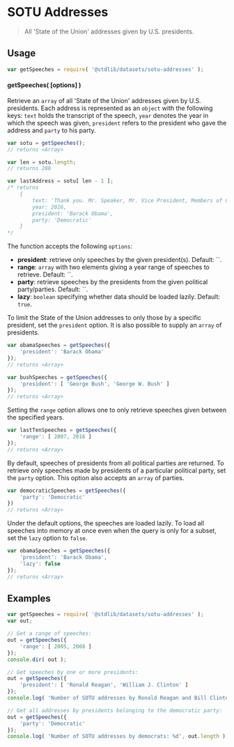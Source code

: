 # SOTU Addresses

> All 'State of the Union' addresses given by U.S. presidents.


<!-- <intro> -->

<!-- </intro> -->


<!-- <usage> -->

## Usage

``` javascript
var getSpeeches = require( '@stdlib/datasets/sotu-addresses' );
```

#### getSpeeches( \[options\] )

Retrieve an `array` of all 'State of the Union' addresses given by U.S. presidents. Each address is represented as an `object` with the following keys: `text` holds the transcript of the speech, `year` denotes the year in which the speech was given, `president` refers to the president who gave the address and `party` to his party.

``` javascript
var sotu = getSpeeches();
// returns <Array>

var len = sotu.length;
// returns 288

var lastAddress = sotu[ len - 1 ];
/* returns
    {
        text: 'Thank you. Mr. Speaker, Mr. Vice President, Members of Congress, my fellow Americans: Tonight marks the eighth year that I\'ve come here to report on the State of the Union. (...)',
        year: 2016,
        president: 'Barack Obama',
        party: 'Democratic'
    }
*/
```

The function accepts the following `options`:

* __president__: retrieve only speeches by the given president(s). Default: ``.
* __range__: `array` with two elements giving a year range of speeches to retrieve. Default: ``.
* __party__: retrieve speeches by the presidents from the given political party/parties. Default: ``.
* __lazy__: `boolean` specifying whether data should be loaded lazily. Default: `true`.

To limit the State of the Union addresses to only those by a specific president, set the `president` option. It is also possible to supply an `array` of presidents.

``` javascript
var obamaSpeeches = getSpeeches({
	'president': 'Barack Obama'
});
// returns <Array>

var bushSpeeches = getSpeeches({
	'president': [ 'George Bush', 'George W. Bush' ]
});
// returns <Array>
```

Setting the `range` option allows one to only retrieve speeches given between the specified years.

``` javascript
var lastTenSpeeches = getSpeeches({
	'range': [ 2007, 2016 ]
});
// returns <Array>
```

By default, speeches of presidents from all political parties are returned. To retrieve only speeches made by presidents of a particular political party, set the `party` option. This option also accepts an `array` of parties.

``` javascript
var democraticSpeeches = getSpeeches({
	'party': 'Democratic'
})
// returns <Array>
```

Under the default options, the speeches are loaded lazily. To load all speeches into memory at once even when the query is only for a subset, set the `lazy` option to `false`.

``` javascript
var obamaSpeeches = getSpeeches({
	'president': 'Barack Obama',
	'lazy': false
});
// returns <Array>
```

<!-- </usage> -->


<!-- <examples> -->

## Examples

``` javascript
var getSpeeches = require( '@stdlib/datasets/sotu-addresses' );
var out;

// Get a range of speeches:
out = getSpeeches({
	'range': [ 2005, 2008 ]
});
console.dir( out );

// Get speeches by one or more presidents:
out = getSpeeches({
	'president': [ 'Ronald Reagan', 'William J. Clinton' ]
});
console.log( 'Number of SOTU addresses by Ronald Reagan and Bill Clinton: %d', out.length );

// Get all addresses by presidents belonging to the democratic party:
out = getSpeeches({
	'party': 'Democratic'
});
console.log( 'Number of SOTU addresses by democrats: %d', out.length );
```

<!-- </examples> -->


<!-- <links> -->

<!-- </links> -->
